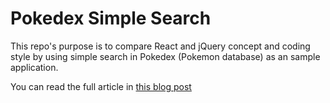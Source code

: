 # Pokedex Simple Search

This repo's purpose is to compare React and jQuery concept and coding style by using simple search in Pokedex (Pokemon database) as an sample application.

You can read the full article in [this blog post](https://tortaetoktak.com/react-%E0%B8%AB%E0%B8%A3%E0%B8%B7%E0%B8%AD-jquery-%E0%B8%81%E0%B8%B2%E0%B8%87%E0%B9%83%E0%B8%AB%E0%B9%89%E0%B8%94%E0%B8%B9%E0%B8%81%E0%B8%B1%E0%B8%99%E0%B8%8A%E0%B8%B1%E0%B8%94%E0%B9%86-%E0%B9%83%E0%B8%84%E0%B8%A3%E0%B8%84%E0%B8%A5%E0%B8%B5%E0%B8%99%E0%B8%81%E0%B8%A7%E0%B9%88%E0%B8%B2)